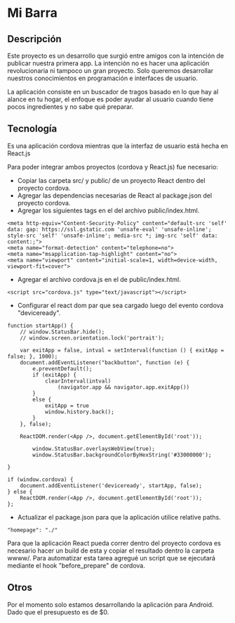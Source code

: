 # Mi Barra

## Descripción
Este proyecto es un desarrollo que surgió entre amigos con la intención de publicar nuestra primera app.
La intención no es hacer una aplicación revolucionaria ni tampoco un gran proyecto. Solo queremos desarrollar nuestros conocimientos en programación e interfaces de usuario.

La aplicación consiste en un buscador de tragos basado en lo que hay al alance en tu hogar, el enfoque es poder ayudar al usuario cuando tiene pocos ingredientes y no sabe qué preparar.

## Tecnología
Es una aplicación cordova mientras que la interfaz de usuario está hecha en React.js

Para poder integrar ambos proyectos (cordova y React.js) fue necesario:
- Copiar las carpeta src/ y public/ de un proyecto React dentro del proyecto cordova.
- Agregar las dependencias necesarias de React al package.json del proyecto cordova.
- Agregar los siguientes <meta> tags en el <head> del archivo public/index.html.
```
<meta http-equiv="Content-Security-Policy" content="default-src 'self' data: gap: https://ssl.gstatic.com 'unsafe-eval' 'unsafe-inline'; style-src 'self' 'unsafe-inline'; media-src *; img-src 'self' data: content:;">
<meta name="format-detection" content="telephone=no">
<meta name="msapplication-tap-highlight" content="no">
<meta name="viewport" content="initial-scale=1, width=device-width, viewport-fit=cover">
```
- Agregar el archivo cordova.js en el <body> de public/index.html.
```
<script src="cordova.js" type="text/javascript"></script>
```
- Configurar el react dom par que sea cargado luego del evento cordova "deviceready".
```
function startApp() {
    // window.StatusBar.hide();
    // window.screen.orientation.lock('portrait');

    var exitApp = false, intval = setInterval(function () { exitApp = false; }, 1000);
    document.addEventListener("backbutton", function (e) {
        e.preventDefault();
        if (exitApp) {
            clearInterval(intval)
                (navigator.app && navigator.app.exitApp())
        }
        else {
            exitApp = true
            window.history.back();
        }
    }, false);

    ReactDOM.render(<App />, document.getElementById('root'));

        window.StatusBar.overlaysWebView(true);
        window.StatusBar.backgroundColorByHexString('#33000000');

}

if (window.cordova) {
    document.addEventListener('deviceready', startApp, false);
} else {
    ReactDOM.render(<App />, document.getElementById('root'));
};
```
- Actualizar el package.json para que la aplicación utilice relative paths.
```
"homepage": "./"
```
  
Para que la aplicación React pueda correr dentro del proyecto cordova es necesario hacer un build de esta y copiar el resultado dentro la carpeta wwww/.
Para automatizar esta tarea agregué un script que se ejecutará mediante el hook "before_prepare" de cordova.
  
## Otros
Por el momento solo estamos desarrollando la aplicación para Android. Dado que el presupuesto es de $0.
